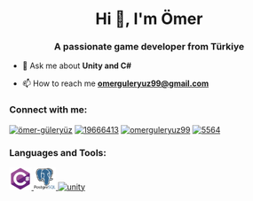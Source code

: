 <h1 align="center">Hi 👋, I'm Ömer</h1>
<h3 align="center">A passionate game developer from Türkiye</h3>

- 💬 Ask me about **Unity and C#**

- 📫 How to reach me **omerguleryuz99@gmail.com**

<h3 align="left">Connect with me:</h3>
<p align="left">
<a href="https://linkedin.com/in/ömer-güleryüz" target="blank"><img align="center" src="https://raw.githubusercontent.com/rahuldkjain/github-profile-readme-generator/master/src/images/icons/Social/linked-in-alt.svg" alt="ömer-güleryüz" height="30" width="40" /></a>
<a href="https://stackoverflow.com/users/19666413" target="blank"><img align="center" src="https://raw.githubusercontent.com/rahuldkjain/github-profile-readme-generator/master/src/images/icons/Social/stack-overflow.svg" alt="19666413" height="30" width="40" /></a>
<a href="https://instagram.com/omerguleryuz99" target="blank"><img align="center" src="https://raw.githubusercontent.com/rahuldkjain/github-profile-readme-generator/master/src/images/icons/Social/instagram.svg" alt="omerguleryuz99" height="30" width="40" /></a>
<a href="https://discord.gg/5564" target="blank"><img align="center" src="https://raw.githubusercontent.com/rahuldkjain/github-profile-readme-generator/master/src/images/icons/Social/discord.svg" alt="5564" height="30" width="40" /></a>
</p>

<h3 align="left">Languages and Tools:</h3>
<p align="left"> <a href="https://www.w3schools.com/cs/" target="_blank" rel="noreferrer"> <img src="https://raw.githubusercontent.com/devicons/devicon/master/icons/csharp/csharp-original.svg" alt="csharp" width="40" height="40"/> </a> <a href="https://www.postgresql.org" target="_blank" rel="noreferrer"> <img src="https://raw.githubusercontent.com/devicons/devicon/master/icons/postgresql/postgresql-original-wordmark.svg" alt="postgresql" width="40" height="40"/> </a> <a href="https://unity.com/" target="_blank" rel="noreferrer"> <img src="https://www.vectorlogo.zone/logos/unity3d/unity3d-icon.svg" alt="unity" width="40" height="40"/> </a> </p>
